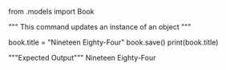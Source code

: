 from .models import Book

""" This command updates an instance of an object """

book.title = "Nineteen Eighty-Four"
book.save()
print(book.title)



"""Expected Output"""
Nineteen Eighty-Four
